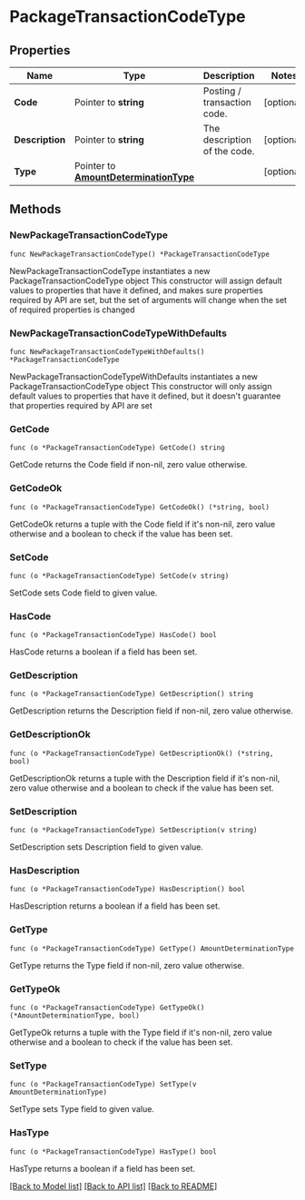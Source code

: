 # PackageTransactionCodeType

## Properties

Name | Type | Description | Notes
------------ | ------------- | ------------- | -------------
**Code** | Pointer to **string** | Posting / transaction code. | [optional] 
**Description** | Pointer to **string** | The description of the code. | [optional] 
**Type** | Pointer to [**AmountDeterminationType**](AmountDeterminationType.md) |  | [optional] 

## Methods

### NewPackageTransactionCodeType

`func NewPackageTransactionCodeType() *PackageTransactionCodeType`

NewPackageTransactionCodeType instantiates a new PackageTransactionCodeType object
This constructor will assign default values to properties that have it defined,
and makes sure properties required by API are set, but the set of arguments
will change when the set of required properties is changed

### NewPackageTransactionCodeTypeWithDefaults

`func NewPackageTransactionCodeTypeWithDefaults() *PackageTransactionCodeType`

NewPackageTransactionCodeTypeWithDefaults instantiates a new PackageTransactionCodeType object
This constructor will only assign default values to properties that have it defined,
but it doesn't guarantee that properties required by API are set

### GetCode

`func (o *PackageTransactionCodeType) GetCode() string`

GetCode returns the Code field if non-nil, zero value otherwise.

### GetCodeOk

`func (o *PackageTransactionCodeType) GetCodeOk() (*string, bool)`

GetCodeOk returns a tuple with the Code field if it's non-nil, zero value otherwise
and a boolean to check if the value has been set.

### SetCode

`func (o *PackageTransactionCodeType) SetCode(v string)`

SetCode sets Code field to given value.

### HasCode

`func (o *PackageTransactionCodeType) HasCode() bool`

HasCode returns a boolean if a field has been set.

### GetDescription

`func (o *PackageTransactionCodeType) GetDescription() string`

GetDescription returns the Description field if non-nil, zero value otherwise.

### GetDescriptionOk

`func (o *PackageTransactionCodeType) GetDescriptionOk() (*string, bool)`

GetDescriptionOk returns a tuple with the Description field if it's non-nil, zero value otherwise
and a boolean to check if the value has been set.

### SetDescription

`func (o *PackageTransactionCodeType) SetDescription(v string)`

SetDescription sets Description field to given value.

### HasDescription

`func (o *PackageTransactionCodeType) HasDescription() bool`

HasDescription returns a boolean if a field has been set.

### GetType

`func (o *PackageTransactionCodeType) GetType() AmountDeterminationType`

GetType returns the Type field if non-nil, zero value otherwise.

### GetTypeOk

`func (o *PackageTransactionCodeType) GetTypeOk() (*AmountDeterminationType, bool)`

GetTypeOk returns a tuple with the Type field if it's non-nil, zero value otherwise
and a boolean to check if the value has been set.

### SetType

`func (o *PackageTransactionCodeType) SetType(v AmountDeterminationType)`

SetType sets Type field to given value.

### HasType

`func (o *PackageTransactionCodeType) HasType() bool`

HasType returns a boolean if a field has been set.


[[Back to Model list]](../README.md#documentation-for-models) [[Back to API list]](../README.md#documentation-for-api-endpoints) [[Back to README]](../README.md)


